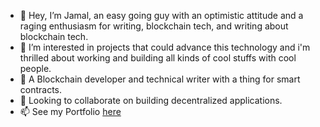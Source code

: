 - 👋 Hey, I’m Jamal, an easy going guy with an optimistic attitude and a raging enthusiasm for writing, blockchain tech, and writing about blockchain tech. 
- 👀 I’m interested in projects that could advance this technology and i'm thrilled about working and building all kinds of cool stuffs with cool people.
- 🌱 A Blockchain developer and technical writer with a thing for smart contracts.
- 💞️ Looking to collaborate on building decentralized applications.
- 📫 See my Portfolio [here](https://linktr.ee/jamaltheatlantean)

<!---
jamaltheatlantean/jamaltheatlantean is a ✨ special ✨ repository because its `README.md` (this file) appears on your GitHub profile.
You can click the Preview link to take a look at your changes.
--->
